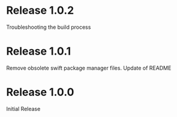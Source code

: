 # Release 1.0.2
Troubleshooting the build process

# Release 1.0.1
Remove obsolete swift package manager files. Update of README

# Release 1.0.0
Initial Release

